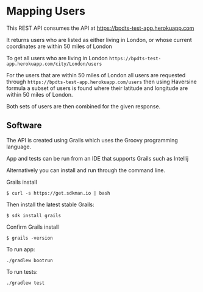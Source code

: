# Mapping Users

This REST API consumes the API at https://bpdts-test-app.herokuapp.com

It returns users who are listed as either living in London, or whose current coordinates are within 50 miles of London

To get all users who are living in London  `https://bpdts-test-app.herokuapp.com/city/London/users`

For the users that are within 50 miles of London all users are requested through `https://bpdts-test-app.herokuapp.com/users` then using Haversine formula a subset of users is found where their latitude and longitude are within 50 miles of London.

Both sets of users are then combined for the given response.

## Software

The API is created using Grails which uses the Groovy programming language.

App and tests can be run from an IDE that supports Grails such as Intellij 

Alternatively you can install and run through the command line. 

Grails install

`$ curl -s https://get.sdkman.io | bash`

Then install the latest stable Grails:

`$ sdk install grails`

Confirm Grails install

`$ grails -version`

To run app:

`./gradlew bootrun`

To run tests:

`./gradlew test`